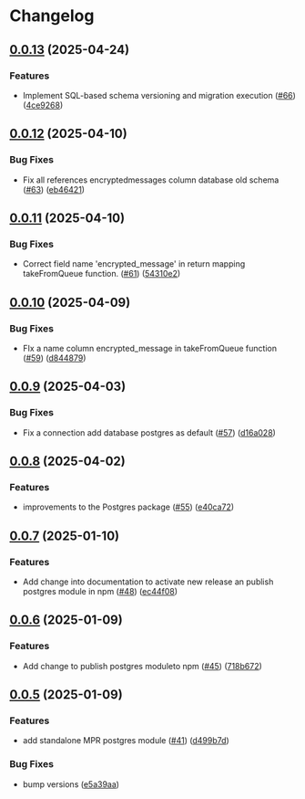 # Changelog

## [0.0.13](https://github.com/2060-io/message-pickup-repository/compare/@2060.io/credo-ts-message-pickup-repository-pg@v0.0.12...@2060.io/credo-ts-message-pickup-repository-pg@v0.0.13) (2025-04-24)


### Features

* Implement SQL-based schema versioning and migration execution ([#66](https://github.com/2060-io/message-pickup-repository/issues/66)) ([4ce9268](https://github.com/2060-io/message-pickup-repository/commit/4ce926839aa9814558b1d140b723ba7e755f8b25))

## [0.0.12](https://github.com/2060-io/message-pickup-repository/compare/@2060.io/credo-ts-message-pickup-repository-pg@v0.0.11...@2060.io/credo-ts-message-pickup-repository-pg@v0.0.12) (2025-04-10)


### Bug Fixes

* Fix all references encryptedmessages column database old schema ([#63](https://github.com/2060-io/message-pickup-repository/issues/63)) ([eb46421](https://github.com/2060-io/message-pickup-repository/commit/eb4642141ab174ab094569ddccd087fa3444f2bb))

## [0.0.11](https://github.com/2060-io/message-pickup-repository/compare/@2060.io/credo-ts-message-pickup-repository-pg@v0.0.10...@2060.io/credo-ts-message-pickup-repository-pg@v0.0.11) (2025-04-10)


### Bug Fixes

* Correct field name 'encrypted_message' in return mapping takeFromQueue function. ([#61](https://github.com/2060-io/message-pickup-repository/issues/61)) ([54310e2](https://github.com/2060-io/message-pickup-repository/commit/54310e2edab19ef65a7ee37ece10883b85664ca0))

## [0.0.10](https://github.com/2060-io/message-pickup-repository/compare/@2060.io/credo-ts-message-pickup-repository-pg@v0.0.9...@2060.io/credo-ts-message-pickup-repository-pg@v0.0.10) (2025-04-09)


### Bug Fixes

* FIx a name column encrypted_message in takeFromQueue function ([#59](https://github.com/2060-io/message-pickup-repository/issues/59)) ([d844879](https://github.com/2060-io/message-pickup-repository/commit/d8448799788903d39605c8f4e18ec46b292357b7))

## [0.0.9](https://github.com/2060-io/message-pickup-repository/compare/@2060.io/credo-ts-message-pickup-repository-pg@v0.0.8...@2060.io/credo-ts-message-pickup-repository-pg@v0.0.9) (2025-04-03)


### Bug Fixes

* Fix a connection add database postgres as default ([#57](https://github.com/2060-io/message-pickup-repository/issues/57)) ([d16a028](https://github.com/2060-io/message-pickup-repository/commit/d16a0285716343c925998b8b7d319dd27aab1871))

## [0.0.8](https://github.com/2060-io/message-pickup-repository/compare/@2060.io/credo-ts-message-pickup-repository-pg@v0.0.7...@2060.io/credo-ts-message-pickup-repository-pg@v0.0.8) (2025-04-02)


### Features

* improvements to the Postgres package ([#55](https://github.com/2060-io/message-pickup-repository/issues/55)) ([e40ca72](https://github.com/2060-io/message-pickup-repository/commit/e40ca72f509658006edb917004f56f9a88e4ac89))

## [0.0.7](https://github.com/2060-io/message-pickup-repository/compare/@2060.io/credo-ts-message-pickup-repository-pg@v0.0.6...@2060.io/credo-ts-message-pickup-repository-pg@v0.0.7) (2025-01-10)


### Features

* Add change into documentation to activate new release an publish postgres module in npm ([#48](https://github.com/2060-io/message-pickup-repository/issues/48)) ([ec44f08](https://github.com/2060-io/message-pickup-repository/commit/ec44f08b9c7d0ff00981680d7f47c2164c4e89b5))

## [0.0.6](https://github.com/2060-io/message-pickup-repository/compare/@2060.io/credo-ts-message-pickup-repository-pg@v0.0.5...@2060.io/credo-ts-message-pickup-repository-pg@v0.0.6) (2025-01-09)


### Features

* Add change to publish postgres moduleto npm ([#45](https://github.com/2060-io/message-pickup-repository/issues/45)) ([718b672](https://github.com/2060-io/message-pickup-repository/commit/718b6720934fc8d3a8dd5916c4417653a0226ae6))

## [0.0.5](https://github.com/2060-io/message-pickup-repository/compare/@2060.io/credo-ts-message-pickup-repository-pg-v0.0.1...@2060.io/credo-ts-message-pickup-repository-pg@v0.0.5) (2025-01-09)


### Features

* add standalone MPR postgres module ([#41](https://github.com/2060-io/message-pickup-repository/issues/41)) ([d499b7d](https://github.com/2060-io/message-pickup-repository/commit/d499b7d19fa4ad08ffdadad93b253f9ac2d6cf14))


### Bug Fixes

* bump versions ([e5a39aa](https://github.com/2060-io/message-pickup-repository/commit/e5a39aae66abb33c313f51c8cdb796f5a914400a))
